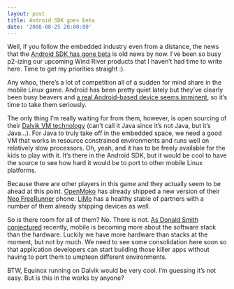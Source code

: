 ```yaml
---
layout: post
title: Android SDK goes beta
date: '2008-08-25 20:00:00'
---
```



Well, if you follow the embedded industry even from a distance, the news that the [Android SDK has gone beta](http://android-developers.blogspot.com/2008/08/announcing-beta-release-of-android-sdk.html) is old news by now. I’ve been so busy p2-izing our upcoming Wind River products that I haven’t had time to write here. Time to get my priorities straight :).

Any whoo, there’s a lot of competition all of a sudden for mind share in the mobile Linux game. Android has been pretty quiet lately but they’ve clearly been busy beavers and [a real Android-based device seems imminent](http://htcdream.com/), so it’s time to take them seriously.

The only thing I’m really waiting for from them, however, is open sourcing of their [Dalvik VM technology](http://sites.google.com/site/io/dalvik-vm-internals) (can’t call it Java since it’s not Java, but it’s Java…). For Java to truly take off in the embedded space, we need a good VM that works in resource constrained environments and runs well on relatively slow processors. Oh, yeah, and it has to be freely available for the kids to play with it. It’s there in the Android SDK, but it would be cool to have the source to see how hard it would be to port to other mobile Linux platforms.

Because there are other players in this game and they actually seem to be ahead at this point. [OpenMoko](http://www.openmoko.com/) has already shipped a new version of their [Neo FreeRunner](http://wiki.openmoko.org/wiki/Neo_FreeRunner) phone. [LiMo](http://www.limofoundation.org/) has a healthy stable of partners with a number of them already shipping devices as well.

So is there room for all of them? No. There is not. [As Donald Smith conjectured](http://eclipse-ecosystem.blogspot.com/2008/08/comparing-global-wine-wars-to-embedded.html) recently, mobile is becoming more about the software stack than the hardware. Luckily we have more hardware than stacks at the moment, but not by much. We need to see some consolidation here soon so that application developers can start building those killer apps without having to port them to umpteen different environments.

BTW, Equinox running on Dalvik would be very cool. I’m guessing it’s not easy. But is this in the works by anyone?


